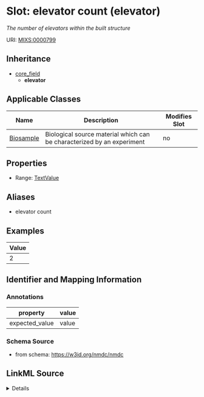# Slot: elevator count (elevator)


_The number of elevators within the built structure_



URI: [MIXS:0000799](https://w3id.org/mixs/0000799)




## Inheritance

* [core_field](core_field.md)
    * **elevator**





## Applicable Classes

| Name | Description | Modifies Slot |
| --- | --- | --- |
[Biosample](Biosample.md) | Biological source material which can be characterized by an experiment |  no  |







## Properties

* Range: [TextValue](TextValue.md)



## Aliases


* elevator count




## Examples

| Value |
| --- |
| 2 |

## Identifier and Mapping Information





### Annotations

| property | value |
| --- | --- |
| expected_value | value || occurrence | 1 |



### Schema Source


* from schema: https://w3id.org/nmdc/nmdc




## LinkML Source

<details>
```yaml
name: elevator
annotations:
  expected_value:
    tag: expected_value
    value: value
  occurrence:
    tag: occurrence
    value: '1'
description: The number of elevators within the built structure
title: elevator count
examples:
- value: '2'
from_schema: https://w3id.org/nmdc/nmdc
aliases:
- elevator count
rank: 1000
is_a: core field
slot_uri: MIXS:0000799
multivalued: false
alias: elevator
domain_of:
- Biosample
range: TextValue

```
</details>